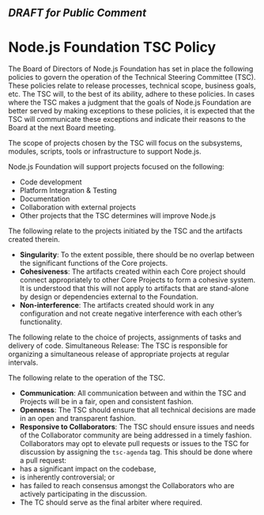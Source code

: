 ## ***DRAFT for Public Comment***

# Node.js Foundation TSC Policy

The Board of Directors of Node.js Foundation has set in place the following policies to govern the operation of the Technical Steering Committee (TSC). These policies relate to release processes, technical scope, business goals, etc. The TSC will, to the best of its ability, adhere to these policies. In cases where the TSC makes a judgment that the goals of Node.js Foundation are better served by making exceptions to these policies, it is expected that the TSC will communicate these exceptions and indicate their reasons to the Board at the next Board meeting.

The scope of projects chosen by the TSC will focus on the subsystems, modules, scripts, tools or infrastructure to support Node.js.

Node.js Foundation will support projects focused on the following:
* Code development
* Platform Integration & Testing
* Documentation
* Collaboration with external projects
* Other projects that the TSC determines will improve Node.js

The following relate to the projects initiated by the TSC and the artifacts created therein.
* **Singularity**: To the extent possible, there should be no overlap between the significant functions of the Core projects.  
* **Cohesiveness**: The artifacts created within each Core project should connect appropriately to other Core Projects to form a cohesive system. It is understood that this will not apply to artifacts that are stand-alone by design or dependencies external to the Foundation.
* **Non-interference**: The artifacts created should work in any configuration and not create negative interference with each other’s functionality.

The following relate to the choice of projects, assignments of tasks and delivery of code.
Simultaneous Release: The TSC is responsible for organizing a simultaneous release of appropriate projects at regular intervals.

The following relate to the operation of the TSC.
* **Communication**: All communication between and within the TSC and Projects will be in a fair, open and consistent fashion.
* **Openness**: The TSC should ensure that all technical decisions are made in an open and transparent fashion.
* **Responsive to Collaborators**: The TSC should ensure issues and needs of the Collaborator community are being addressed in a timely fashion. Collaborators may opt to elevate pull requests or issues to the TSC for discussion by assigning the `tsc-agenda` tag. This should be done where a pull request:
 * has a significant impact on the codebase,
 * is inherently controversial; or
 * has failed to reach consensus amongst the Collaborators who are actively participating in the discussion.
 * The TC should serve as the final arbiter where required.

